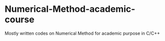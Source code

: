 # Numerical-Method-academic-course
Mostly written codes on Numerical Method for academic purpose in C/C++
